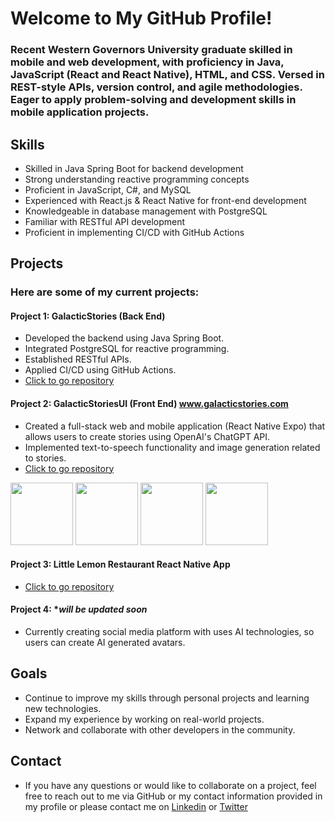 # Welcome to My GitHub Profile!

### Recent Western Governors University graduate skilled in mobile and web development, with proficiency in Java, JavaScript (React and React Native), HTML, and CSS. Versed in REST-style APIs, version control, and agile methodologies. Eager to apply problem-solving and development skills in mobile application projects.

## Skills
- Skilled in Java Spring Boot for backend development
- Strong understanding reactive programming concepts
- Proficient in JavaScript, C#, and MySQL
- Experienced with React.js & React Native for front-end development
- Knowledgeable in database management with PostgreSQL
- Familiar with RESTful API development
- Proficient in implementing CI/CD with GitHub Actions

## Projects
### Here are some of my current projects:

#### Project 1: GalacticStories (Back End) 
- Developed the backend using Java Spring Boot.
- Integrated PostgreSQL for reactive programming.
- Established RESTful APIs.
- Applied CI/CD using GitHub Actions.
- [Click to go repository](https://github.com/mertkilix/GalacticStories)

#### Project 2: GalacticStoriesUI (Front End) www.galacticstories.com
- Created a full-stack web and mobile application (React Native Expo) that allows users to create stories using OpenAI's ChatGPT API.
- Implemented text-to-speech functionality and image generation related to stories.
- [Click to go repository](https://github.com/mertkilix/GalacticStoriesUI)
 <img src="https://github.com/mertkilix/GalacticStoriesUI/assets/71731982/79a78e04-572d-4224-8ee1-12867c383923" width="100">

<img src="https://github.com/mertkilix/GalacticStoriesUI/assets/71731982/a487efb7-f4ae-4ebf-a133-e9e9be913148" width="100">

<img src="https://github.com/mertkilix/GalacticStoriesUI/assets/71731982/dbf71a78-45b6-4776-8f70-b7d19c532773" width="100">

<img src="https://github.com/mertkilix/GalacticStoriesUI/assets/71731982/689c375d-b4eb-4cca-9439-727956ffdda5" width="100">

#### Project 3: Little Lemon Restaurant React Native App
- [Click to go repository](https://github.com/mertkilix/little-lemon)

#### Project 4: **will be updated soon*
- Currently creating social media platform with uses AI technologies, so users can create AI generated avatars. 


## Goals
- Continue to improve my skills through personal projects and learning new technologies.
- Expand my experience by working on real-world projects.
- Network and collaborate with other developers in the community.

## Contact
- If you have any questions or would like to collaborate on a project, feel free to reach out to me via GitHub or my contact information provided in my profile or please contact me on [Linkedin](https://www.linkedin.com/in/mert-kilic1/) or [Twitter](https://www.twitter.com/mertkilix/)
